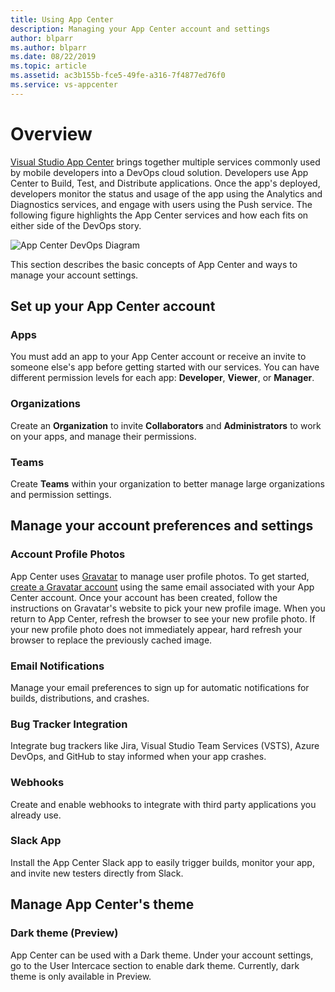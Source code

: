 ```yaml
---
title: Using App Center
description: Managing your App Center account and settings
author: blparr
ms.author: blparr
ms.date: 08/22/2019
ms.topic: article
ms.assetid: ac3b155b-fce5-49fe-a316-7f4877ed76f0
ms.service: vs-appcenter
---
```


# Overview

[Visual Studio App Center](https://appcenter.ms/) brings together multiple services commonly used by mobile developers into a DevOps cloud solution. Developers use App Center to Build, Test, and Distribute applications. Once the app's deployed, developers monitor the status and usage of the app using the Analytics and Diagnostics services, and engage with users using the Push service. The following figure highlights the App Center services and how each fits on either side of the DevOps story.

![App Center DevOps Diagram](~/images/app-center-devops.png)

This section describes the basic concepts of App Center and ways to manage your account settings.

## Set up your App Center account

### Apps

You must add an app to your App Center account or receive an invite to someone else's app before getting started with our services. You can have different permission levels for each app: **Developer**, **Viewer**, or **Manager**.

### Organizations

Create an **Organization** to invite **Collaborators** and **Administrators** to work on your apps, and manage their permissions.

### Teams

Create **Teams** within your organization to better manage large organizations and permission settings.

## Manage your account preferences and settings

### Account Profile Photos

App Center uses [Gravatar](https://gravatar.com/) to manage user profile photos. To get started, [create a Gravatar account](https://gravatar.com/) using the same email associated with your App Center account. Once your account has been created, follow the instructions on Gravatar's website to pick your new profile image. When you return to App Center, refresh the browser to see your new profile photo. If your new profile photo does not immediately appear, hard refresh your browser to replace the previously cached image.

### Email Notifications

Manage your email preferences to sign up for automatic notifications for builds, distributions, and crashes.

### Bug Tracker Integration

Integrate bug trackers like Jira, Visual Studio Team Services (VSTS), Azure DevOps, and GitHub to stay informed when your app crashes.

### Webhooks

Create and enable webhooks to integrate with third party applications you already use.

### Slack App

Install the App Center Slack app to easily trigger builds, monitor your app, and invite new testers directly from Slack.

## Manage App Center's theme

### Dark theme (Preview)

App Center can be used with a Dark theme. Under your account settings, go to the User Intercace section to enable dark theme. Currently, dark theme is only available in Preview.
